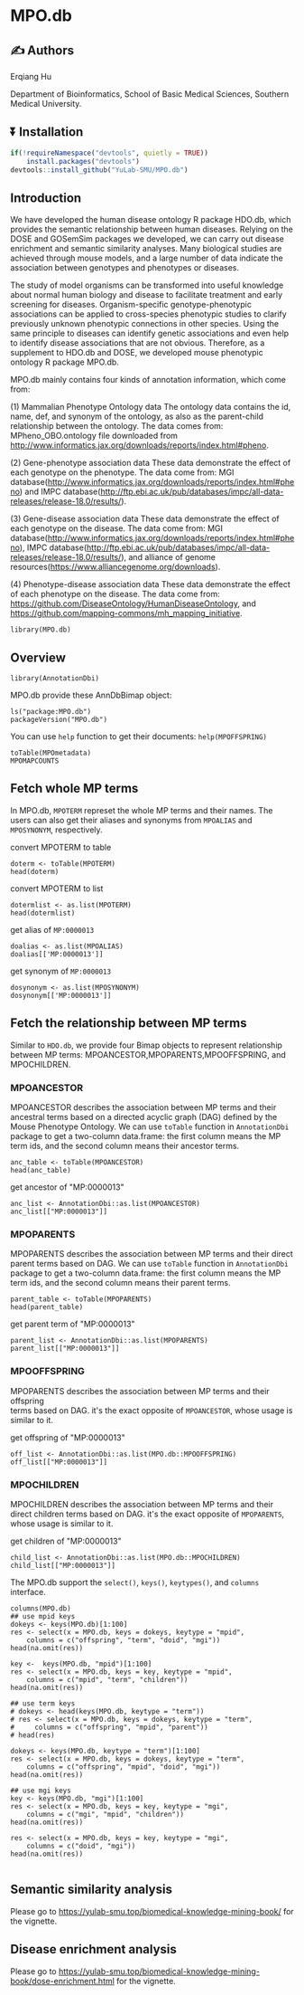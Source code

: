 # MPO.db
## :writing_hand: Authors

Erqiang Hu

Department of Bioinformatics, School of Basic Medical Sciences, Southern
Medical University.

## :arrow_double_down: Installation

``` r
if(!requireNamespace("devtools", quietly = TRUE))
    install.packages("devtools")
devtools::install_github("YuLab-SMU/MPO.db")
```

## Introduction
We have developed the human disease ontology R package HDO.db, 
which provides the semantic relationship between human diseases.
Relying on the DOSE and GOSemSim packages we developed, we can carry out 
disease enrichment and semantic similarity analyses. 
Many biological studies are achieved through mouse models, and a large number 
of data indicate the association between genotypes and phenotypes or diseases. 

The study of model organisms can be transformed 
into useful knowledge about normal human biology and disease to 
facilitate treatment and early screening for diseases. 
Organism-specific genotype-phenotypic associations can be applied 
to cross-species phenotypic studies to clarify previously unknown 
phenotypic connections in other species. Using the same principle 
to diseases can identify genetic associations and even help to 
identify disease associations that are not obvious. Therefore, 
as a supplement to HDO.db and DOSE, we developed mouse phenotypic 
ontology R package MPO.db.

MPO.db mainly contains four kinds of annotation information, which come from:

(1) Mammalian Phenotype Ontology data
The ontology data contains the id, name, def, and synonym of the ontology, 
as also as the parent-child relationship between the ontology. The data comes from:
MPheno_OBO.ontology file downloaded from http://www.informatics.jax.org/downloads/reports/index.html#pheno.

(2) Gene-phenotype association data
These data demonstrate the effect of each genotype on the phenotype. The data come from:
MGI database(http://www.informatics.jax.org/downloads/reports/index.html#pheno) and 
IMPC database(http://ftp.ebi.ac.uk/pub/databases/impc/all-data-releases/release-18.0/results/).

(3) Gene-disease association data
These data demonstrate the effect of each genotype on the disease. The data come from:
MGI database(http://www.informatics.jax.org/downloads/reports/index.html#pheno),
IMPC database(http://ftp.ebi.ac.uk/pub/databases/impc/all-data-releases/release-18.0/results/),
and alliance of genome resources(https://www.alliancegenome.org/downloads).

(4) Phenotype-disease association data
These data demonstrate the effect of each phenotype on the disease. The data come from:
https://github.com/DiseaseOntology/HumanDiseaseOntology,
and https://github.com/mapping-commons/mh_mapping_initiative.


```{r setup}
library(MPO.db)
```

## Overview

```{r}
library(AnnotationDbi)
```

MPO.db provide these AnnDbBimap object:
```{r}
ls("package:MPO.db")
packageVersion("MPO.db")
```

You can use `help` function to get their documents: `help(MPOFFSPRING)`
```{r}
toTable(MPOmetadata)
MPOMAPCOUNTS
```


## Fetch whole MP terms

In MPO.db, `MPOTERM` represet the whole MP terms and their names. The users can 
also get their aliases and synonyms from `MPOALIAS` and `MPOSYNONYM`, 
respectively.

convert MPOTERM to table
```{r}
doterm <- toTable(MPOTERM)
head(doterm)
```


convert MPOTERM to list
```{r}
dotermlist <- as.list(MPOTERM)
head(dotermlist)
```

get alias of `MP:0000013`
```{r}
doalias <- as.list(MPOALIAS)
doalias[['MP:0000013']]
```

get synonym of `MP:0000013`
```{r}
dosynonym <- as.list(MPOSYNONYM)
dosynonym[['MP:0000013']]
```


## Fetch the relationship between MP terms
Similar to `HDO.db`, we provide four Bimap objects to represent relationship
between MP terms: MPOANCESTOR,MPOPARENTS,MPOOFFSPRING, and MPOCHILDREN.

### MPOANCESTOR
MPOANCESTOR describes the association between MP terms and their ancestral 
terms based on a directed acyclic graph (DAG) defined by the Mouse Phenotype Ontology.
We can use `toTable` function in `AnnotationDbi` package to get a two-column 
data.frame: the first column means the MP term ids, and the second column means 
their ancestor terms.
```{r}
anc_table <- toTable(MPOANCESTOR)
head(anc_table)
```

get ancestor of "MP:0000013"
```{r}
anc_list <- AnnotationDbi::as.list(MPOANCESTOR)
anc_list[["MP:0000013"]]
```


### MPOPARENTS
MPOPARENTS describes the association between MP terms and their direct parent 
terms based on DAG. We can use `toTable` function in `AnnotationDbi` package to 
get a two-column data.frame: the first column means the MP term ids, and the 
second column means their parent terms.
```{r}
parent_table <- toTable(MPOPARENTS)
head(parent_table)
```


get parent term of "MP:0000013"
```{r}
parent_list <- AnnotationDbi::as.list(MPOPARENTS)
parent_list[["MP:0000013"]]
```

###  MPOOFFSPRING
MPOPARENTS describes the association between MP terms and their offspring  
terms based on DAG. it's the exact opposite of `MPOANCESTOR`, 
whose usage is similar to it.

get offspring of "MP:0000013"
```{r}
off_list <- AnnotationDbi::as.list(MPO.db::MPOOFFSPRING)
off_list[["MP:0000013"]]
```

### MPOCHILDREN
MPOCHILDREN describes the association between MP terms and their direct 
children terms based on DAG. it's the exact opposite of `MPOPARENTS`, 
whose usage is similar to it.

get children of "MP:0000013"
```{r}
child_list <- AnnotationDbi::as.list(MPO.db::MPOCHILDREN)
child_list[["MP:0000013"]]
```

The MPO.db support the `select()`, `keys()`, `keytypes()`,
and `columns` interface.
```{r}
columns(MPO.db)
## use mpid keys
dokeys <- keys(MPO.db)[1:100]
res <- select(x = MPO.db, keys = dokeys, keytype = "mpid", 
    columns = c("offspring", "term", "doid", "mgi"))
head(na.omit(res))

key <-  keys(MPO.db, "mpid")[1:100]   
res <- select(x = MPO.db, keys = key, keytype = "mpid", 
    columns = c("mpid", "term", "children"))   
head(na.omit(res))

## use term keys
# dokeys <- head(keys(MPO.db, keytype = "term"))
# res <- select(x = MPO.db, keys = dokeys, keytype = "term", 
#     columns = c("offspring", "mpid", "parent"))   
# head(res)

dokeys <- keys(MPO.db, keytype = "term")[1:100]
res <- select(x = MPO.db, keys = dokeys, keytype = "term", 
    columns = c("offspring", "mpid", "doid", "mgi"))   
head(na.omit(res))

## use mgi keys
key <- keys(MPO.db, "mgi")[1:100]
res <- select(x = MPO.db, keys = key, keytype = "mgi", 
    columns = c("mgi", "mpid", "children"))   
head(na.omit(res))

res <- select(x = MPO.db, keys = key, keytype = "mgi", 
    columns = c("doid", "mgi"))   
head(na.omit(res))


```


## Semantic similarity analysis
Please go to 
<https://yulab-smu.top/biomedical-knowledge-mining-book/> for the vignette.


## Disease enrichment analysis
Please go to 
<https://yulab-smu.top/biomedical-knowledge-mining-book/dose-enrichment.html> 
for the vignette.
